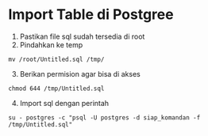 #  Import Table di Postgree
1. Pastikan file sql sudah tersedia di root
2. Pindahkan ke temp
```
mv /root/Untitled.sql /tmp/
```
3. Berikan permision agar bisa di akses
```
chmod 644 /tmp/Untitled.sql
```
4. Import sql dengan perintah
```
su - postgres -c "psql -U postgres -d siap_komandan -f /tmp/Untitled.sql"
```
